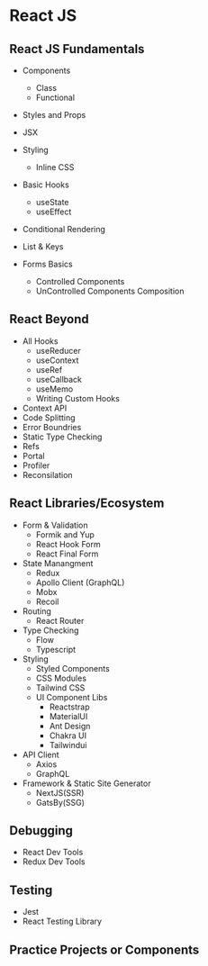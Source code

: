 # React JS

## React JS Fundamentals

- Components
    - Class
    - Functional

- Styles and Props
- JSX
- Styling
    - Inline CSS
- Basic Hooks
    - useState
    - useEffect
- Conditional Rendering
- List & Keys
- Forms Basics
    - Controlled Components
    - UnControlled Components
Composition


## React Beyond 

- All Hooks
    - useReducer
    - useContext
    - useRef
    - useCallback
    - useMemo
    - Writing Custom Hooks
- Context API
- Code Splitting
- Error Boundries
- Static Type Checking
- Refs
- Portal
- Profiler
- Reconsilation

## React Libraries/Ecosystem

- Form & Validation
    - Formik and Yup
    - React Hook Form
    - React Final Form
- State Manangment
    - Redux
    - Apollo Client (GraphQL)
    - Mobx
    - Recoil
- Routing
    - React Router
- Type Checking
    - Flow
    - Typescript
- Styling
    - Styled Components
    - CSS Modules
    - Tailwind CSS
    - UI Component Libs
        - Reactstrap
        - MaterialUI
        - Ant Design
        - Chakra UI
        - Tailwindui
- API Client
    - Axios
    - GraphQL
- Framework & Static Site Generator
    - NextJS(SSR)
    - GatsBy(SSG)

## Debugging

- React Dev Tools
- Redux Dev Tools

## Testing

- Jest
- React Testing Library

## Practice Projects or Components
